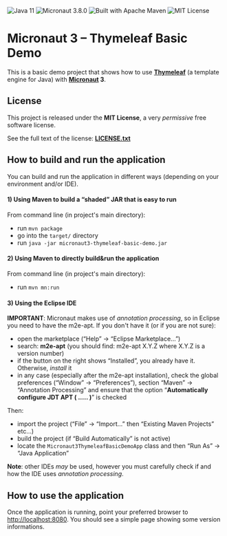 <a name="">![Java 11](https://img.shields.io/badge/Java-11-cd853f "Java 11")</a>
<a name="">![Micronaut 3.8.0](https://img.shields.io/badge/Micronaut-3.8.0-6db33f "Micronaut 3.8.0")</a>
<a name="">![Built with Apache Maven](https://img.shields.io/badge/Built%20with-Apache%20Maven-f76504 "Built with Apache Maven")</a>
<a name="">![MIT License](https://img.shields.io/badge/License-MIT-1081c1 "MIT License")</a>

# Micronaut 3 &ndash; Thymeleaf Basic Demo

This is a basic demo project that shows how to use **[Thymeleaf](https://www.thymeleaf.org)** (a template engine for Java) with **[Micronaut](https://micronaut.io) 3**.

## License

This project is released under the **MIT License**, a very *permissive* free software license.

See the full text of the license: **[LICENSE.txt](LICENSE.txt)**

## How to build and run the application

You can build and run the application in different ways (depending on your environment and/or IDE).

#### 1) Using Maven to build a &ldquo;shaded&rdquo; JAR that is easy to run

From command line (in project's main directory):
* run `mvn package`
* go into the `target/` directory
* run `java -jar micronaut3-thymeleaf-basic-demo.jar`

#### 2) Using Maven to directly build&run the application

From command line (in project's main directory):
* run `mvn mn:run`

#### 3) Using the Eclipse IDE

**IMPORTANT**: Micronaut makes use of *annotation processing*, so in Eclipse you need to have the m2e-apt. If you don't have it (or if you are not sure):

* open the marketplace (&ldquo;Help&rdquo; -> &ldquo;Eclipse Marketplace...&rdquo;)
* search: **m2e-apt** (you should find: m2e-apt X.Y.Z where X.Y.Z is a version number)
* if the button on the right shows &ldquo;Installed&rdquo;, you already have it. Otherwise, *install* it
* in any case (especially after the m2e-apt installation), check the global preferences (&ldquo;Window&rdquo; -> &ldquo;Preferences&rdquo;), section &ldquo;Maven&rdquo; -> &ldquo;Annotation Processing&rdquo; and ensure that the option &ldquo;**Automatically configure JDT APT ( ..... )**&rdquo; is checked

Then:

* import the project (&ldquo;File&rdquo; -> &ldquo;Import...&rdquo; then &ldquo;Existing Maven Projects&rdquo; etc...)
* build the project (if &ldquo;Build Automatically&rdquo; is not active)
* locate the `Micronaut3ThymeleafBasicDemoApp` class and then &ldquo;Run As&rdquo; -> &ldquo;Java Application&rdquo;

**Note**: other IDEs *may* be used, however you must carefully check if and how the IDE uses *annotation processing*.

## How to use the application

Once the application is running, point your preferred browser to [http://localhost:8080](http://localhost:8080). You should see a simple page showing some version informations.
